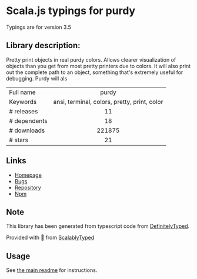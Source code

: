 
# Scala.js typings for purdy

Typings are for version 3.5

## Library description:
Pretty print objects in real purdy colors. Allows clearer visualization of objects than you get from most pretty printers due to colors. It will also print out the complete path to an object, something that's extremely useful for debugging. Purdy will als

|                    |                 |
| ------------------ | :-------------: |
| Full name          | purdy |
| Keywords           | ansi, terminal, colors, pretty, print, color |
| # releases         | 11 |
| # dependents       | 18 |
| # downloads        | 221875 |
| # stars            | 21 |

## Links
- [Homepage](https://github.com/danielb2/purdy.js)
- [Bugs](https://github.com/danielb2/purdy.js/issues)
- [Repository](https://github.com/danielb2/purdy.js)
- [Npm](https://www.npmjs.com/package/purdy)
    


## Note
This library has been generated from typescript code from [DefinitelyTyped](https://definitelytyped.org).

Provided with :purple_heart: from [ScalablyTyped](https://github.com/oyvindberg/ScalablyTyped)

## Usage
See [the main readme](../../readme.md) for instructions.


